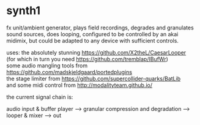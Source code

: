 # synth1
fx unit/ambient generator, plays field recordings, degrades and granulates sound sources, does looping, configured to be controlled by an akai midimix, but could be adapted to any device with sufficient controls.

uses:
the absolutely stunning https://github.com/X2theL/CaesarLooper<br>
(for which in turn you need https://github.com/tremblap/IBufWr)<br>
some audio mangling tools from https://github.com/madskjeldgaard/portedplugins<br>
the stage limiter from https://github.com/supercollider-quarks/BatLib<br>
and some midi control from http://modalityteam.github.io/<br>

the current signal chain is:

audio input & buffer player --> granular compression and degradation --> looper & mixer --> out
